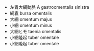 - 左胃大網動脈 A gastroomentalis sinistra
- 網嚢 bursa omentalis
- 大網 omentum majus
- 小網 omentum minus
- 大網ヒモ taenia omentalis
- 小網隆起 tuber omentale
- 小網隆起 tuber omentale
